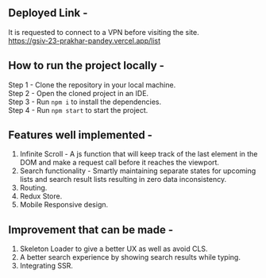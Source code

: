 ## Deployed Link -
It is requested to connect to a VPN before visiting the site. <br />
https://gsiv-23-prakhar-pandey.vercel.app/list

## How to run the project locally -
Step 1 - Clone the repository in your local machine. <br />
Step 2 - Open the cloned project in an IDE. <br />
Step 3 - Run ```npm i``` to install the dependencies. <br />
Step 4 - Run ```npm start``` to start the project. <br />

## Features well implemented - 
1) Infinite Scroll - A js function that will keep track of the last element in the DOM and make a request call before it reaches the viewport. <br />
2) Search functionality - Smartly maintaining separate states for upcoming lists and search result lists resulting in zero data inconsistency. <br />
3) Routing. <br />
4) Redux Store. <br />
5) Mobile Responsive design. <br />

## Improvement that can be made - 
1) Skeleton Loader to give a better UX as well as avoid CLS. <br />
2) A better search experience by showing search results while typing. <br />
3) Integrating SSR. <br />
